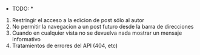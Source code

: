 * TODO: *

1. Restringir el acceso a la edicion de post sólo al autor
2. No permitir la navegacion a un post futuro desde la barra de direcciones
3. Cuando en cualquier vista no se devuelva nada mostrar un mensaje informativo
4. Tratamientos de errores del API (404, etc)
